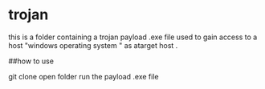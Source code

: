# trojan
this is a folder containing a trojan payload .exe file used to gain access to a host "windows operating system " as atarget host .


##how to use

git clone 
open folder
run the payload .exe file 
